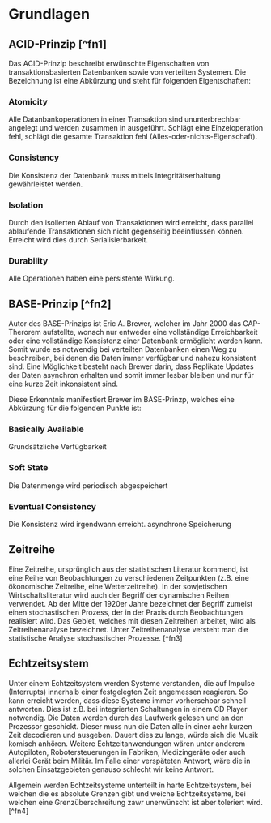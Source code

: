 # Grundlagen
## ACID-Prinzip [^fn1]
Das ACID-Prinzip beschreibt erwünschte Eigenschaften von transaktionsbasierten Datenbanken sowie von verteilten Systemen. Die Bezeichnung ist eine Abkürzung und steht für folgenden Eigentschaften:

### Atomicity
Alle Datanbankoperationen in einer Transaktion sind ununterbrechbar angelegt und werden zusammen in  ausgeführt. Schlägt eine Einzeloperation fehl, schlägt die gesamte Transaktion fehl (Alles-oder-nichts-Eigenschaft).

### Consistency
Die Konsistenz der Datenbank muss mittels Integritätserhaltung gewährleistet werden.

### Isolation
Durch den isolierten Ablauf von Transaktionen wird erreicht, dass parallel ablaufende Transaktionen sich nicht gegenseitig beeinflussen können. Erreicht wird dies durch Serialisierbarkeit.

### Durability
Alle Operationen haben eine persistente Wirkung.


## BASE-Prinzip [^fn2]
Autor des BASE-Prinzips ist Eric A. Brewer, welcher im Jahr 2000 das CAP-Therorem aufstellte, wonach nur entweder eine vollständige Erreichbarkeit oder eine vollständige Konsistenz einer Datenbank ermöglicht werden kann. Somit wurde es notwendig bei verteilten Datenbanken einen Weg zu beschreiben, bei denen die Daten immer verfügbar und nahezu konsistent sind. Eine Möglichkeit besteht nach Brewer darin, dass Replikate Updates der Daten asynchron erhalten und somit immer lesbar bleiben und nur für eine kurze Zeit inkonsistent sind.

Diese Erkenntnis manifestiert Brewer im BASE-Prinzp, welches eine Abkürzung für die folgenden Punkte ist:

### Basically Available
Grundsätzliche Verfügbarkeit

### Soft State
Die Datenmenge wird periodisch abgespeichert

### Eventual Consistency
Die Konsistenz wird irgendwann erreicht. asynchrone Speicherung



## Zeitreihe
Eine Zeitreihe, ursprünglich aus der statistischen Literatur kommend, ist eine Reihe von Beobachtungen zu verschiedenen Zeitpunkten (z.B. eine ökonomische Zeitreihe, eine Wetterzeitreihe). In der sowjetischen Wirtschaftsliteratur wird auch der Begriff der dynamischen Reihen verwendet. Ab der Mitte der 1920er Jahre bezeichnet der Begriff zumeist einen stochastischen Prozess, der in der Praxis durch Beobachtungen realisiert wird. Das Gebiet, welches mit diesen Zeitreihen arbeitet, wird als Zeitreihenanalyse bezeichnet. Unter Zeitreihenanalyse versteht man die statistische Analyse stochastischer Prozesse. [^fn3]


## Echtzeitsystem
Unter einem Echtzeitsystem werden Systeme verstanden, die auf Impulse (Interrupts) innerhalb einer festgelegten Zeit angemessen reagieren. So kann erreicht werden, dass diese Systeme immer vorhersehbar schnell antworten. Dies ist z.B. bei integrierten Schaltungen in einem CD Player notwendig. Die Daten werden durch das Laufwerk gelesen und an den Prozessor geschickt. Dieser muss nun die Daten alle in einer aehr kurzen Zeit decodieren und ausgeben. Dauert dies zu lange, würde sich die Musik komisch anhören.
Weitere Echtzeitanwendungen wären unter anderem Autopiloten, Robotersteuerungen in Fabriken, Medizingeräte oder auch allerlei Gerät beim Militär.
Im Falle einer verspäteten Antwort, wäre die in solchen Einsatzgebieten genauso schlecht wir keine Antwort.

Allgemein werden Echtzeitsysteme unterteilt in harte Echtzeitsystem, bei welchen die es absolute Grenzen gibt und weiche Echtzeitsysteme, bei welchen eine Grenzüberschreitung zawr unerwünscht ist aber toleriert wird. [^fn4]

